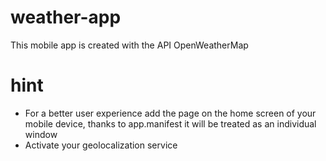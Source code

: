 # weather-app
This mobile app is created with the API OpenWeatherMap
# hint
- For a better user experience add the page on the home screen of your mobile device, thanks to app.manifest it will be treated as an individual window
- Activate your geolocalization service
